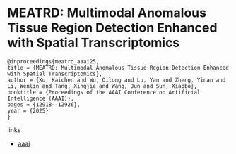 # MEATRD: Multimodal Anomalous Tissue Region Detection Enhanced with Spatial Transcriptomics

```
@inproceedings{meatrd_aaai25,
title = {MEATRD: Multimodal Anomalous Tissue Region Detection Enhanced with Spatial Transcriptomics},
author = {Xu, Kaichen and Wu, Qilong and Lu, Yan and Zheng, Yinan and Li, Wenlin and Tang, Xingjie and Wang, Jun and Sun, Xiaobo},
booktitle = {Proceedings of the AAAI Conference on Artificial Intelligence (AAAI)},
pages = {12918--12926},
year = {2025}
}
```

links
- [aaai](https://ojs.aaai.org/index.php/AAAI/article/view/33409)

